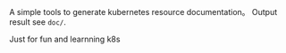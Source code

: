 A simple tools to generate kubernetes resource documentation。 Output result see `doc/`.

Just for fun and learnning k8s 
